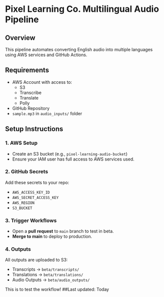 # Pixel Learning Co. Multilingual Audio Pipeline

## Overview
This pipeline automates converting English audio into multiple languages using AWS services and GitHub Actions.

## Requirements
- AWS Account with access to:
  - S3
  - Transcribe
  - Translate
  - Polly
- GitHub Repository
- `sample.mp3` in `audio_inputs/` folder

## Setup Instructions

### 1. AWS Setup
- Create an S3 bucket (e.g., `pixel-learning-audio-bucket`)
- Ensure your IAM user has full access to AWS services used.

### 2. GitHub Secrets
Add these secrets to your repo:
- `AWS_ACCESS_KEY_ID`
- `AWS_SECRET_ACCESS_KEY`
- `AWS_REGION`
- `S3_BUCKET`

### 3. Trigger Workflows
- Open a **pull request** to `main` branch to test in beta.
- **Merge to main** to deploy to production.

### 4. Outputs
All outputs are uploaded to S3:
- Transcripts → `beta/transcripts/`
- Translations → `beta/translations/`
- Audio Outputs → `beta/audio_outputs/`

This is to test the workflow!
##Last updated: Today